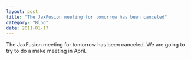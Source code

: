 ```yaml
---
layout: post
title: "The JaxFusion meeting for tomorrow has been canceled"
category: "Blog"
date: 2011-01-17
---
```



The JaxFusion meeting for tomorrow has been canceled. We are going to try to do a make meeting in April.